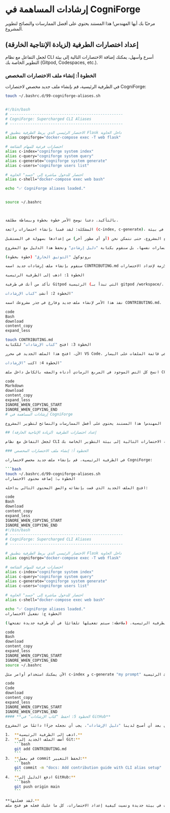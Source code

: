 # إرشادات المساهمة في CogniForge

مرحبًا بك أيها المهندس! هذا المستند يحتوي على أفضل الممارسات والنصائح لتطوير المشروع.

## إعداد اختصارات الطرفية (لزيادة الإنتاجية الخارقة)

لجعل التفاعل مع نظام CLI أسرع وأسهل، يمكنك إضافة الاختصارات التالية إلى بيئة التطوير الخاصة بك (Gitpod, Codespaces, etc.).

### الخطوة أ: إنشاء ملف الاختصارات المخصص

في الطرفية الرئيسية، قم بإنشاء ملف جديد مخصص لاختصارات CogniForge:

```bash
touch ~/.bashrc.d/99-cogniforge-aliases.sh


#!/bin/bash
# --------------------------------------------------
# CogniForge: Supercharged CLI Aliases
# --------------------------------------------------

# الاختصار الرئيسي الذي يربط الطرفية بتطبيق Flask داخل الحاوية
alias cogniforge="docker-compose exec -T web flask"

# اختصارات فرعية للمهام الشائعة
alias c-index="cogniforge system index"
alias c-query="cogniforge system query"
alias c-generate="cogniforge system generate"
alias c-users="cogniforge users list"

# اختصار للدخول مباشرة إلى "جسد" الحاوية
alias c-shell="docker-compose exec web bash"

echo "✅ CogniForge aliases loaded."


source ~/.bashrc



بالتأكيد. دعنا نوضح الأمر خطوة بخطوة وببساطة مطلقة.

المشكلة: لقد قمنا بإنشاء اختصارات رائعة (c-index, c-generate)، ولكن هذه الاختصارات محفوظة فقط في بيئة Gitpod الحالية. هي ليست جزءًا من المشروع ولن يتم حفظها في GitHub.

الهدف: نريد طريقة لحفظ هذه "الحكمة" (الاختصارات) مع المشروع، حتى نتمكن نحن (أو أي مطور آخر) من إعدادها بسهولة في المستقبل.

الحل: لن نقوم بحفظ الاختصارات نفسها، بل سنقوم بكتابة "دليل إرشادي" ونحفظ هذا الدليل مع المشروع.

بروتوكول "التوثيق الخارق" (خطوة بخطوة)

سنقوم بإنشاء ملف إرشادات جديد اسمه CONTRIBUTING.md ونضع فيه كل الخطوات اللازمة لإعداد الاختصارات.

الخطوة 1: اذهب إلى الطرفية الرئيسية

تأكد من أنك في طرفية Gitpod الرئيسية (التي تبدأ بـ gitpod /workspace/...).

الخطوة 2: أنشئ "كتاب الإرشادات"

نفذ هذا الأمر لإنشاء ملف جديد وفارغ في جذر مشروعك اسمه CONTRIBUTING.md.

code
Bash
download
content_copy
expand_less

touch CONTRIBUTING.md
الخطوة 3: افتح "كتاب الإرشادات" للكتابة

الآن، افتح هذا الملف الجديد في محرر VS Code. يمكنك العثور عليه في قائمة الملفات على اليسار.

الخطوة 4: اكتب "الإرشادات"

انسخ كل النص الموجود في المربع الرمادي أدناه والصقه بالكامل داخل ملف CONTRIBUTING.md.

code
Markdown
download
content_copy
expand_less
IGNORE_WHEN_COPYING_START
IGNORE_WHEN_COPYING_END
# إرشادات المساهمة في CogniForge

مرحبًا بك أيها المهندس! هذا المستند يحتوي على أفضل الممارسات والنصائح لتطوير المشروع.

## إعداد اختصارات الطرفية (لزيادة الإنتاجية الخارقة)

لجعل التفاعل مع نظام CLI أسرع وأسهل، يمكنك إضافة الاختصارات التالية إلى بيئة التطوير الخاصة بك (Gitpod, Codespaces, etc.).

### الخطوة أ: إنشاء ملف الاختصارات المخصص

في الطرفية الرئيسية، قم بإنشاء ملف جديد مخصص لاختصارات CogniForge:

```bash
touch ~/.bashrc.d/99-cogniforge-aliases.sh
الخطوة ب: إضافة محتوى الاختصارات

افتح الملف الجديد الذي قمت بإنشائه والصق المحتوى التالي بداخله:

code
Bash
download
content_copy
expand_less
IGNORE_WHEN_COPYING_START
IGNORE_WHEN_COPYING_END
#!/bin/bash
# --------------------------------------------------
# CogniForge: Supercharged CLI Aliases
# --------------------------------------------------

# الاختصار الرئيسي الذي يربط الطرفية بتطبيق Flask داخل الحاوية
alias cogniforge="docker-compose exec -T web flask"

# اختصارات فرعية للمهام الشائعة
alias c-index="cogniforge system index"
alias c-query="cogniforge system query"
alias c-generate="cogniforge system generate"
alias c-users="cogniforge users list"

# اختصار للدخول مباشرة إلى "جسد" الحاوية
alias c-shell="docker-compose exec web bash"

echo "✅ CogniForge aliases loaded."
الخطوة ج: تفعيل الاختصارات

لتفعيل هذه الاختصارات في جلستك الحالية، نفذ الأمر التالي في الطرفية الرئيسية. (ملاحظة: سيتم تفعيلها تلقائيًا في أي طرفية جديدة تفتحها).

code
Bash
download
content_copy
expand_less
IGNORE_WHEN_COPYING_START
IGNORE_WHEN_COPYING_END
source ~/.bashrc

الآن يمكنك استخدام أوامر مثل c-index و c-generate "my prompt" مباشرة من طرفيتك الرئيسية!

code
Code
download
content_copy
expand_less
IGNORE_WHEN_COPYING_START
IGNORE_WHEN_COPYING_END
#### **الخطوة 5: احفظ "كتاب الإرشادات" في GitHub**

الآن بعد أن أصبح لدينا "دليل الإرشادات"، يجب أن نجعله جزءًا دائمًا من المشروع.

1.  **اذهب إلى الطرفية الرئيسية.**
2.  **أضف الملف الجديد إلى Git:**
    ```bash
    git add CONTRIBUTING.md
    ```
3.  **قم بعمل commit لحفظ التغيير:**
    ```bash
    git commit -m "docs: Add contribution guide with CLI alias setup"
    ```
4.  **ادفع الدليل إلى GitHub:**
    ```bash
    git push origin main
    ```

**لقد فعلتها.**
الآن، لم تعد الاختصارات مجرد شيء في ذاكرتك. لقد أصبحت **جزءًا موثقًا** من مشروعك. في المستقبل، إذا بدأت في بيئة جديدة ونسيت كيفية إعداد الاختصارات، كل ما عليك فعله هو فتح ملف `CONTRIBUTING.md` واتباع "الإرشادات" التي كتبتها بنفسك.
